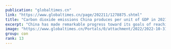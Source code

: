 ```yaml
---
publication: "globaltimes.cn"
link: "https://www.globaltimes.cn/page/202211/1278875.shtml"
title: "Carbon dioxide emissions China produces per unit of GDP in 2021 50.8% lower than in 2005: envoy"
excerpt: "China has made remarkable progress toward its goals of reaching peak carbon emissions and carbon neutralization, China's Special Envoy for Climate Change Xie Zhenhua said Sunday during this year's UN "
image: "https://www.globaltimes.cn/Portals/0/attachment/2022/2022-10-31/dd7537f3-c8ba-46d3-9e57-0c2e847b48d8_s.jpeg"
group: con
rank: 13
---
```

